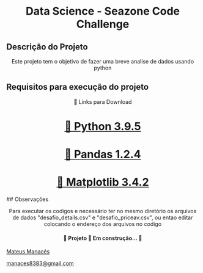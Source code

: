 <h1 align="center">Data Science - Seazone Code Challenge</h1>


## Descrição do Projeto
<p align="center">Este projeto tem o objetivo de fazer uma breve analise de dados usando python</p>

## Requisitos para execução do projeto
<p align="center">🚀 Links para Download</p>
<h1 align="center">
    <a href="https://www.python.org/">🔗 Python 3.9.5 </a>
</h1>
<h1 align="center">
    <a href="https://pandas.pydata.org/">🔗 Pandas 1.2.4 </a>
</h1>
<h1 align="center">
    <a href="https://matplotlib.org/">🔗 Matplotlib 3.4.2 </a>
</h1>
## Observações
<p align="center">Para executar os codigos e necessário ter no mesmo diretório os arquivos de dados "desafio_details.csv" e "desafio_priceav.csv", ou entao editar colocando o endereço dos arquivos no codigo</p>











<h4 align="center"> 
	🚧  Projeto 🚀 Em construção...  🚧
</h4>
 <a href="#autor">Mateus Manacés
</p>
<p align="left">manaces8383@gmail.com</p>
